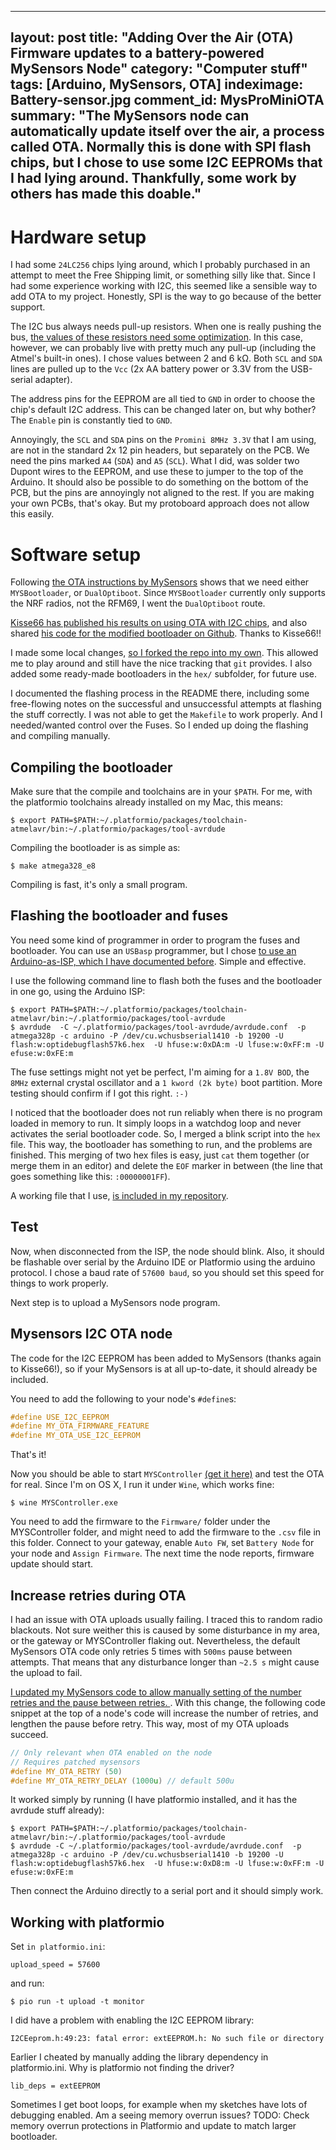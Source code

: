 
---
layout: post
title: "Adding Over the Air (OTA) Firmware updates to a battery-powered MySensors Node"
category: "Computer stuff"
tags: [Arduino, MySensors, OTA]
indeximage: Battery-sensor.jpg
comment_id: MysProMiniOTA
summary: "The MySensors node can automatically update itself over the air, a process called OTA. Normally this is done with SPI flash chips, but I chose to use some I2C EEPROMs that I had lying around. Thankfully, some work by others has made this doable."
---


# Hardware setup

I had some `24LC256` chips lying around, which I probably purchased in an attempt to meet the Free Shipping limit, or something silly like that. Since I had some experience working with I2C, this seemed like a sensible way to add OTA to my project. Honestly, SPI is the way to go because of the better support.

The I2C bus always needs pull-up resistors. When one is really pushing the bus, [the values of these resistors need some optimization][i2c-R]. In this case, however, we can probably live with pretty much any pull-up (including the Atmel's built-in ones). I chose values between 2 and 6 kΩ. Both `SCL` and `SDA` lines are pulled up to the `Vcc` (2x AA battery power or 3.3V from the USB-serial adapter).

The address pins for the EEPROM are all tied to `GND` in order to choose the chip's default I2C address. This can be changed later on, but why bother?
The `Enable` pin is constantly tied to `GND`.

Annoyingly, the `SCL` and `SDA` pins on the `Promini 8MHz 3.3V` that I am using, are not in the standard 2x 12 pin headers, but separately on the PCB. We need the pins marked `A4` (`SDA`) and `A5` (`SCL`). What I did, was solder two Dupont wires to the EEPROM, and use these to jumper to the top of the Arduino. It should also be possible to do something on the bottom of the PCB, but the pins are annoyingly not aligned to the rest. If you are making your own PCBs, that's okay. But my protoboard approach does not allow this easily.

# Software setup

Following [the OTA instructions by MySensors][mys-ota] shows that we need either `MYSBootloader`, or `DualOptiboot`. Since `MYSBootloader` currently only supports the NRF radios, not the RFM69, I went the `DualOptiboot` route.

[Kisse66 has published his results on using OTA with I2C chips](https://forum.mysensors.org/topic/5259/ota-fw-update-using-i2c-eeprom), and also shared [his code for the modified bootloader on Github](https://github.com/kisse66/DualOptiboot). Thanks to Kisse66!!

I made some local changes, [so I forked the repo into my own](https://github.com/pragtich/dualoptiboot). This allowed me to play around and still have the nice tracking that `git` provides. I also added some ready-made bootloaders in the `hex/` subfolder, for future use.

I documented the flashing process in the README there, including some free-flowing notes on the successful and unsuccessful attempts at flashing the stuff correctly.  I was not able to get the `Makefile` to work properly. And I needed/wanted control over the Fuses. So I ended up doing the flashing and compiling manually.

## Compiling the bootloader

Make sure that the compile and toolchains are in your `$PATH`. For me, with the platformio toolchains already installed on my Mac, this means:

```shell
$ export PATH=$PATH:~/.platformio/packages/toolchain-atmelavr/bin:~/.platformio/packages/tool-avrdude
```

Compiling the bootloader is as simple as:

```shell
$ make atmega328_e8
```

Compiling is fast, it's only a small program.

## Flashing the bootloader and fuses

You need some kind of programmer in order to program the fuses and bootloader. You can use an `USBasp` programmer, but I chose [to use an Arduino-as-ISP, which I have documented before][isp]. Simple and effective.

I use the following command line to flash both the fuses and the bootloader in one go, using the Arduino ISP:

```shell
$ export PATH=$PATH:~/.platformio/packages/toolchain-atmelavr/bin:~/.platformio/packages/tool-avrdude
$ avrdude  -C ~/.platformio/packages/tool-avrdude/avrdude.conf  -p atmega328p -c arduino -P /dev/cu.wchusbserial1410 -b 19200 -U flash:w:optidebugflash57k6.hex  -U hfuse:w:0xDA:m -U lfuse:w:0xFF:m -U efuse:w:0xFE:m

```

The fuse settings might not yet be perfect, I'm aiming for a `1.8V BOD`, the `8MHz` external crystal oscillator and a `1 kword (2k byte)` boot partition. More testing should confirm if I got this right. `:-)`

I noticed that the bootloader does not run reliably when there is no program loaded in memory to run. It simply loops in a watchdog loop and never activates the serial bootloader code. So, I merged a blink script into the `hex` file. This way, the bootloader has something to run, and the problems are finished.
This merging of two hex files is easy, just `cat` them together (or merge them in an editor) and delete the `EOF` marker in between (the line that goes something like this: `:00000001FF`).

A working file that I use, [is included in my repository][blinkhex]. 

## Test

Now, when disconnected from the ISP, the node should blink. Also, it should be flashable over serial by the Arduino IDE or Platformio using the arduino protocol. I chose a baud rate of `57600 baud`, so you should set this speed for things to work properly.

Next step is to upload a MySensors node program.

## Mysensors I2C OTA node

The code for the I2C EEPROM has been added to MySensors (thanks again to Kisse66!), so if your MySensors is at all up-to-date, it should already be included.

You need to add the following to your node's `#define`s:

```C
#define USE_I2C_EEPROM
#define MY_OTA_FIRMWARE_FEATURE
#define MY_OTA_USE_I2C_EEPROM 
```

That's it!

Now you should be able to start `MYSController` [(get it here)][myscontroller] and test the OTA for real. Since I'm on OS X, I run it under `Wine`, which works fine:

```shell
$ wine MYSController.exe
```

You need to add the firmware to the `Firmware/` folder under the MYSController folder, and might need to add the firmware to the `.csv` file in this folder.
Connect to your gateway, enable `Auto FW`, set `Battery Node` for your node and `Assign Firmware`. The next time the node reports, firmware update should start.

## Increase retries during OTA

I had an issue with OTA uploads usually failing. I traced this to random radio blackouts. Not sure weither this is caused by some disturbance in my area, or the gateway or MYSController flaking out. Nevertheless, the default MySensors OTA code only retries 5 times with `500ms` pause between attempts. That means that any disturbance longer than `~2.5 s` might cause the upload to fail.

[I updated my MySensors code to allow manually setting of the number retries and the pause between retries. ](https://github.com/pragtich/MySensors/commit/f1f00953850aeb0101ec7fabc189ac3ac68306ea). With this change, the following code snippet at the top of a node's code will increase the number of retries, and lengthen the pause before retry. This way, most of my OTA uploads succeed.

```C
// Only relevant when OTA enabled on the node
// Requires patched mysensors
#define MY_OTA_RETRY (50)
#define MY_OTA_RETRY_DELAY (1000u) // default 500u
```





It worked simply by running (I have platformio installed, and it has the avrdude stuff already):

```shell
$ export PATH=$PATH:~/.platformio/packages/toolchain-atmelavr/bin:~/.platformio/packages/tool-avrdude
$ avrdude -C ~/.platformio/packages/tool-avrdude/avrdude.conf  -p atmega328p -c arduino -P /dev/cu.wchusbserial1410 -b 19200 -U flash:w:optidebugflash57k6.hex  -U hfuse:w:0xD8:m -U lfuse:w:0xFF:m -U efuse:w:0xFE:m
```

Then connect the Arduino directly to a serial port and it should simply work.

## Working with platformio

Set `in platformio.ini`:


```
upload_speed = 57600
```

and run:

```shell
$ pio run -t upload -t monitor
```



I did have a problem with enabling the I2C EEPROM library:

```
I2CEeprom.h:49:23: fatal error: extEEPROM.h: No such file or directory
```

Earlier I cheated by manually adding the library dependency in platformio.ini. Why is platformio not finding the driver?

```
lib_deps = extEEPROM
```

Sometimes I get boot loops, for example when my sketches have lots of debugging enabled. Am a seeing memory overrun issues?
TODO: Check memory overrun protections in Platformio and update to match larger bootloader.



[i2c-R]: http://www.ti.com/lit/an/slva689/slva689.pdf
[mys-ota]: https://www.mysensors.org/about/fota
[isp]: https://www.pragti.ch/computer%20stuff/2018/09/10/Uploading_bootloader_Pro_Mini/
[blinkhex]: https://raw.githubusercontent.com/pragtich/DualOptiboot/master/hex/optidebugflash57k6.hex
[myscontroller]: https://www.mysensors.org/controller/myscontroller
